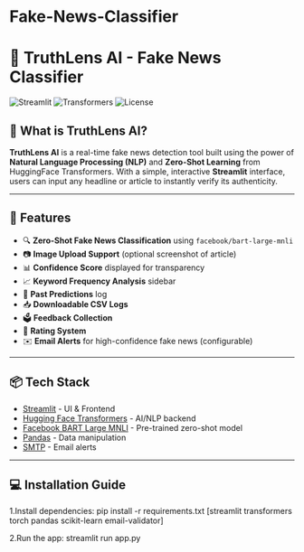# Fake-News-Classifier
# 🧠 TruthLens AI - Fake News Classifier

![Streamlit](https://img.shields.io/badge/streamlit-v1.0-brightgreen?style=flat-square)
![Transformers](https://img.shields.io/badge/huggingface-transformers-blue?style=flat-square)
![License](https://img.shields.io/badge/license-MIT-blue.svg)

## 🤔 What is TruthLens AI?

**TruthLens AI** is a real-time fake news detection tool built using the power of **Natural Language Processing (NLP)** and **Zero-Shot Learning** from HuggingFace Transformers. With a simple, interactive **Streamlit** interface, users can input any headline or article to instantly verify its authenticity.

---

## 🚀 Features

- 🔍 **Zero-Shot Fake News Classification** using `facebook/bart-large-mnli`
- 📷 **Image Upload Support** (optional screenshot of article)
- 📊 **Confidence Score** displayed for transparency
- 📈 **Keyword Frequency Analysis** sidebar
- 🧾 **Past Predictions** log
- 📥 **Downloadable CSV Logs**
- 🗳️ **Feedback Collection**
- 🌟 **Rating System**
- ✉️ **Email Alerts** for high-confidence fake news (configurable)

---

## 📦 Tech Stack

- [Streamlit](https://streamlit.io/) - UI & Frontend
- [Hugging Face Transformers](https://huggingface.co/transformers/) - AI/NLP backend
- [Facebook BART Large MNLI](https://huggingface.co/facebook/bart-large-mnli) - Pre-trained zero-shot model
- [Pandas](https://pandas.pydata.org/) - Data manipulation
- [SMTP](https://docs.python.org/3/library/smtplib.html) - Email alerts

---

## 💻 Installation Guide
1.Install dependencies:
pip install -r requirements.txt
[streamlit
transformers
torch
pandas
scikit-learn
email-validator]

2.Run the app:
streamlit run app.py

